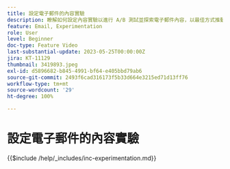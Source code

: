```yaml
---
title: 設定電子郵件的內容實驗
description: 瞭解如何設定內容實驗以進行 A/B 測試並探索電子郵件內容，以最佳方式推動您的業務目標。
feature: Email, Experimentation
role: User
level: Beginner
doc-type: Feature Video
last-substantial-update: 2023-05-25T00:00:00Z
jira: KT-11129
thumbnail: 3419893.jpeg
exl-id: d5896682-b845-4991-bf64-e405bbd79ab6
source-git-commit: 2493f6cad316173f5b33d664e3215ed71d13ff76
workflow-type: tm+mt
source-wordcount: '29'
ht-degree: 100%

---
```


# 設定電子郵件的內容實驗

{{$include /help/_includes/inc-experimentation.md}}
